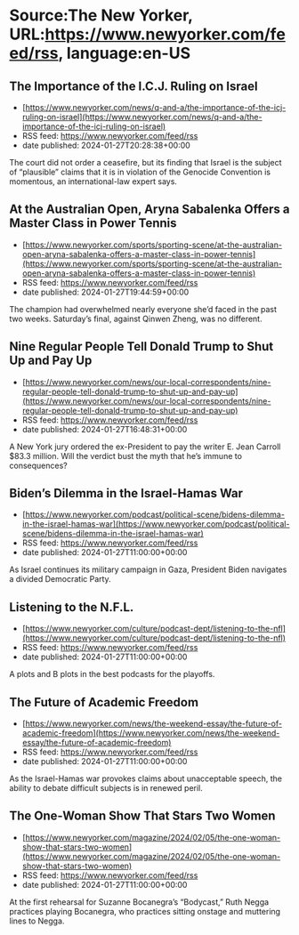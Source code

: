 # Source:The New Yorker, URL:https://www.newyorker.com/feed/rss, language:en-US

## The Importance of the I.C.J. Ruling on Israel
 - [https://www.newyorker.com/news/q-and-a/the-importance-of-the-icj-ruling-on-israel](https://www.newyorker.com/news/q-and-a/the-importance-of-the-icj-ruling-on-israel)
 - RSS feed: https://www.newyorker.com/feed/rss
 - date published: 2024-01-27T20:28:38+00:00

The court did not order a ceasefire, but its finding that Israel is the subject of “plausible” claims that it is in violation of the Genocide Convention is momentous, an international-law expert says.

## At the Australian Open, Aryna Sabalenka Offers a Master Class in Power Tennis
 - [https://www.newyorker.com/sports/sporting-scene/at-the-australian-open-aryna-sabalenka-offers-a-master-class-in-power-tennis](https://www.newyorker.com/sports/sporting-scene/at-the-australian-open-aryna-sabalenka-offers-a-master-class-in-power-tennis)
 - RSS feed: https://www.newyorker.com/feed/rss
 - date published: 2024-01-27T19:44:59+00:00

The champion had overwhelmed nearly everyone she’d faced in the past two weeks. Saturday’s final, against Qinwen Zheng, was no different.

## Nine Regular People Tell Donald Trump to Shut Up and Pay Up
 - [https://www.newyorker.com/news/our-local-correspondents/nine-regular-people-tell-donald-trump-to-shut-up-and-pay-up](https://www.newyorker.com/news/our-local-correspondents/nine-regular-people-tell-donald-trump-to-shut-up-and-pay-up)
 - RSS feed: https://www.newyorker.com/feed/rss
 - date published: 2024-01-27T16:48:31+00:00

A New York jury ordered the ex-President to pay the writer E. Jean Carroll $83.3 million. Will the verdict bust the myth that he’s immune to consequences?

## Biden’s Dilemma in the Israel-Hamas War
 - [https://www.newyorker.com/podcast/political-scene/bidens-dilemma-in-the-israel-hamas-war](https://www.newyorker.com/podcast/political-scene/bidens-dilemma-in-the-israel-hamas-war)
 - RSS feed: https://www.newyorker.com/feed/rss
 - date published: 2024-01-27T11:00:00+00:00

As Israel continues its military campaign in Gaza, President Biden navigates a divided Democratic Party.

## Listening to the N.F.L.
 - [https://www.newyorker.com/culture/podcast-dept/listening-to-the-nfl](https://www.newyorker.com/culture/podcast-dept/listening-to-the-nfl)
 - RSS feed: https://www.newyorker.com/feed/rss
 - date published: 2024-01-27T11:00:00+00:00

A plots and B plots in the best podcasts for the playoffs.

## The Future of Academic Freedom
 - [https://www.newyorker.com/news/the-weekend-essay/the-future-of-academic-freedom](https://www.newyorker.com/news/the-weekend-essay/the-future-of-academic-freedom)
 - RSS feed: https://www.newyorker.com/feed/rss
 - date published: 2024-01-27T11:00:00+00:00

As the Israel-Hamas war provokes claims about unacceptable speech, the ability to debate difficult subjects is in renewed peril.

## The One-Woman Show That Stars Two Women
 - [https://www.newyorker.com/magazine/2024/02/05/the-one-woman-show-that-stars-two-women](https://www.newyorker.com/magazine/2024/02/05/the-one-woman-show-that-stars-two-women)
 - RSS feed: https://www.newyorker.com/feed/rss
 - date published: 2024-01-27T11:00:00+00:00

At the first rehearsal for Suzanne Bocanegra’s “Bodycast,” Ruth Negga practices playing Bocanegra, who practices sitting onstage and muttering lines to Negga.


